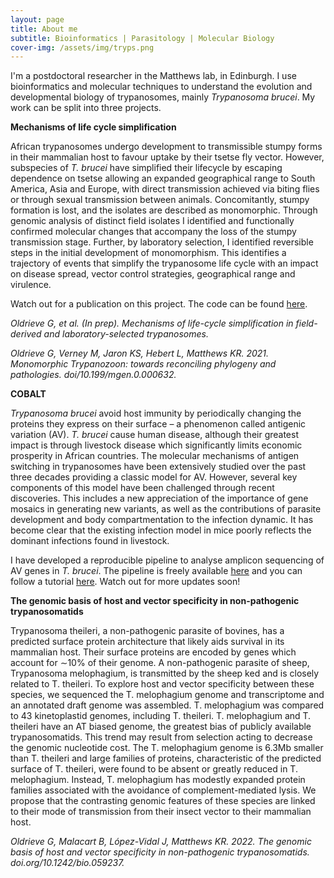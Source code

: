 ```yaml
---
layout: page
title: About me
subtitle: Bioinformatics | Parasitology | Molecular Biology
cover-img: /assets/img/tryps.png
---
```


I'm a postdoctoral researcher in the Matthews lab, in Edinburgh. I use bioinformatics and molecular techniques to understand the evolution and developmental biology of trypanosomes, mainly _Trypanosoma brucei_. My work can be split into three projects.

__Mechanisms of life cycle simplification__

African trypanosomes undergo development to transmissible stumpy forms in their mammalian host to favour uptake by their tsetse fly vector. However, subspecies of _T. brucei_ have simplified their lifecycle by escaping dependence on tsetse allowing an expanded geographical range to South America, Asia and Europe, with direct transmission achieved via biting flies or through sexual transmission between animals. Concomitantly, stumpy formation is lost, and the isolates are described as monomorphic. Through genomic analysis of distinct field isolates I identified and functionally confirmed molecular changes that accompany the loss of the stumpy transmission stage. Further, by laboratory selection, I identified reversible steps in the initial development of monomorphism. This identifies a trajectory of events that simplify the trypanosome life cycle with an impact on disease spread, vector control strategies, geographical range and virulence.

Watch out for a publication on this project. The code can be found [here](https://github.com/goldrieve/Mechanisms-of-life-cycle-simplification).

_Oldrieve G, et al. (In prep). Mechanisms of life-cycle simplification in field-derived and laboratory-selected trypanosomes._

_Oldrieve G, Verney M, Jaron KS, Hebert L, Matthews KR. 2021. Monomorphic Trypanozoon: towards reconciling phylogeny and pathologies. doi/10.199/mgen.0.000632._

__COBALT__ 

_Trypanosoma brucei_ avoid host immunity by periodically changing the proteins they express on their surface – a phenomenon called antigenic variation (AV). _T. brucei_ cause human disease, although their greatest impact is through livestock disease which significantly limits economic prosperity in African countries. The molecular mechanisms of antigen switching in trypanosomes have been extensively studied over the past three decades providing a classic model for AV. However, several key components of this model have been challenged through recent discoveries. This includes a new appreciation of the importance of gene mosaics in generating new variants, as well as the contributions of parasite development and body compartmentation to the infection dynamic. It has become clear that the existing infection model in mice poorly reflects the dominant infections found in livestock.

I have developed a reproducible pipeline to analyse amplicon sequencing of AV genes in _T. brucei_. The pipeline is freely available [here](https://github.com/goldrieve/vsgseq2) and you can follow a tutorial [here](https://github.com/goldrieve/vsgseq2). Watch out for more updates soon!

__The genomic basis of host and vector specificity in non-pathogenic trypanosomatids__

Trypanosoma theileri, a non-pathogenic parasite of bovines, has a predicted surface protein architecture that likely aids survival in its mammalian host. Their surface proteins are encoded by genes which account for ∼10% of their genome. A non-pathogenic parasite of sheep, Trypanosoma melophagium, is transmitted by the sheep ked and is closely related to T. theileri. To explore host and vector specificity between these species, we sequenced the T. melophagium genome and transcriptome and an annotated draft genome was assembled. T. melophagium was compared to 43 kinetoplastid genomes, including T. theileri. T. melophagium and T. theileri have an AT biased genome, the greatest bias of publicly available trypanosomatids. This trend may result from selection acting to decrease the genomic nucleotide cost. The T. melophagium genome is 6.3Mb smaller than T. theileri and large families of proteins, characteristic of the predicted surface of T. theileri, were found to be absent or greatly reduced in T. melophagium. Instead, T. melophagium has modestly expanded protein families associated with the avoidance of complement-mediated lysis. We propose that the contrasting genomic features of these species are linked to their mode of transmission from their insect vector to their mammalian host.

_Oldrieve G, Malacart B, López-Vidal J, Matthews KR. 2022. The genomic basis of host and vector specificity in non-pathogenic trypanosomatids. doi.org/10.1242/bio.059237._
